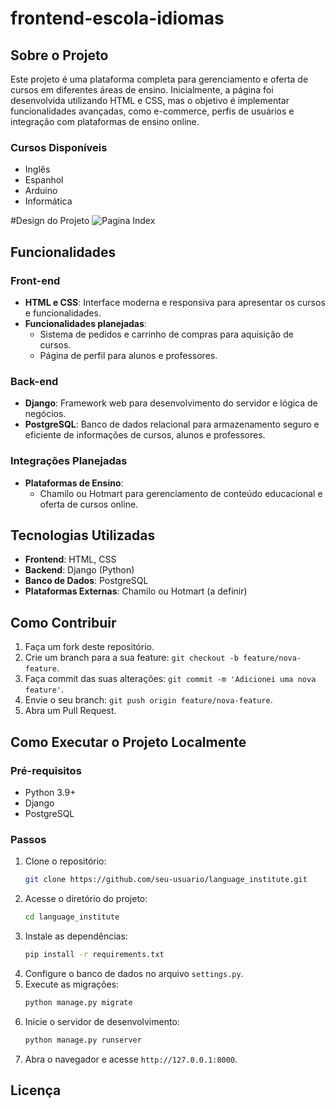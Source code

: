 
# frontend-escola-idiomas



## Sobre o Projeto

Este projeto é uma plataforma completa para gerenciamento e oferta de cursos em diferentes áreas de ensino. Inicialmente, a página foi desenvolvida utilizando HTML e CSS, mas o objetivo é implementar funcionalidades avançadas, como e-commerce, perfis de usuários e integração com plataformas de ensino online.

### Cursos Disponíveis

- Inglês
- Espanhol
- Arduino
- Informática

#Design do Projeto
 ![Pagina Index](media/img/pagina_grande.jpg)


## Funcionalidades

### Front-end

- **HTML e CSS**: Interface moderna e responsiva para apresentar os cursos e funcionalidades.
- **Funcionalidades planejadas**:
  - Sistema de pedidos e carrinho de compras para aquisição de cursos.
  - Página de perfil para alunos e professores.

### Back-end

- **Django**: Framework web para desenvolvimento do servidor e lógica de negócios.
- **PostgreSQL**: Banco de dados relacional para armazenamento seguro e eficiente de informações de cursos, alunos e professores.

### Integrações Planejadas

- **Plataformas de Ensino**:
  - Chamilo ou Hotmart para gerenciamento de conteúdo educacional e oferta de cursos online.

## Tecnologias Utilizadas

- **Frontend**: HTML, CSS
- **Backend**: Django (Python)
- **Banco de Dados**: PostgreSQL
- **Plataformas Externas**: Chamilo ou Hotmart (a definir)

## Como Contribuir

1. Faça um fork deste repositório.
2. Crie um branch para a sua feature: `git checkout -b feature/nova-feature`.
3. Faça commit das suas alterações: `git commit -m 'Adicionei uma nova feature'`.
4. Envie o seu branch: `git push origin feature/nova-feature`.
5. Abra um Pull Request.

## Como Executar o Projeto Localmente

### Pré-requisitos

- Python 3.9+
- Django
- PostgreSQL

### Passos

1. Clone o repositório:
   ```bash
   git clone https://github.com/seu-usuario/language_institute.git
   ```
2. Acesse o diretório do projeto:
   ```bash
   cd language_institute
   ```
3. Instale as dependências:
   ```bash
   pip install -r requirements.txt
   ```
4. Configure o banco de dados no arquivo `settings.py`.
5. Execute as migrações:
   ```bash
   python manage.py migrate
   ```
6. Inicie o servidor de desenvolvimento:
   ```bash
   python manage.py runserver
   ```
7. Abra o navegador e acesse `http://127.0.0.1:8000`.

## Licença
